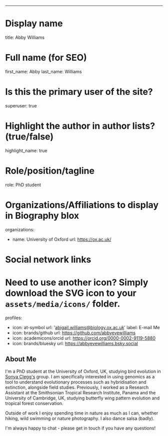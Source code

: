 ---
# Display name
title: Abby Williams

# Full name (for SEO)
first_name: Abby
last_name: Williams

# Is this the primary user of the site?
superuser: true

# Highlight the author in author lists? (true/false)
highlight_name: true

# Role/position/tagline
role: PhD student

# Organizations/Affiliations to display in Biography blox
organizations:
  - name: University of Oxford
    url: https://ox.ac.uk/

# Social network links
# Need to use another icon? Simply download the SVG icon to your `assets/media/icons/` folder.
profiles:
  - icon: at-symbol
    url: 'abigail.williams@biology.ox.ac.uk'
    label: E-mail Me
  - icon: brands/github
    url: https://github.com/abbyevewilliams
  - icon: academicons/orcid
    url: https://orcid.org/0000-0002-9119-5880
  - icon: brands/bluesky
    url: https://abbyevewilliams.bsky.social


## About Me

I'm a PhD student at the University of Oxford, UK, studying bird evolution in [Sonya Clegg's](https://www.biology.ox.ac.uk/people/sonya-clegg) group. I am specifically interested in using genomics as a tool to understand evolutionary processes such as hybridisation and extinction, alongside field studies. Previously, I worked as a Research Assistant at the Smithsonian Tropical Research Institute, Panama and the University of Cambridge, UK, studying butterfly wing pattern evolution and tropical forest conservation.

Outside of work I enjoy spending time in nature as much as I can, whether hiking, wild swimming or nature photography. I also dance salsa (badly).

I'm always happy to chat - please get in touch if you have any questions!
